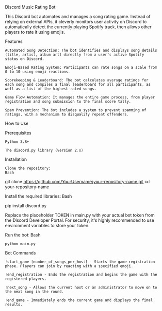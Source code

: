 Discord Music Rating Bot

This Discord bot automates and manages a song rating game. Instead of relying on external APIs, it cleverly monitors user activity on Discord to automatically detect the currently playing Spotify track, then allows other players to rate it using emojis.

Features

    Automated Song Detection: The bot identifies and displays song details (title, artist, album art) directly from a user's active Spotify status on Discord.

    Emoji-Based Rating System: Participants can rate songs on a scale from 0 to 10 using emoji reactions.

    Scorekeeping & Leaderboard: The bot calculates average ratings for each song and compiles a final leaderboard for all participants, as well as a list of the highest-rated songs.

    Game Flow Automation: It manages the entire game process, from player registration and song submission to the final score tally.

    Spam Prevention: The bot includes a system to prevent spamming of ratings, with a mechanism to disqualify repeat offenders.

How to Use

Prerequisites

    Python 3.8+

    The discord.py library (version 2.x)

Installation

    Clone the repository:
    Bash

git clone https://github.com/YourUsername/your-repository-name.git
cd your-repository-name

Install the required libraries:
Bash

pip install discord.py

Replace the placeholder TOKEN in main.py with your actual bot token from the Discord Developer Portal. For security, it's highly recommended to use environment variables to store your token.

Run the bot:
Bash

    python main.py

Bot Commands

    !start_game [number_of_songs_per_host] - Starts the game registration phase. Players can join by reacting with a specified emoji.

    !end_registration - Ends the registration and begins the game with the registered players.

    !next_song - Allows the current host or an administrator to move on to the next song in the round.

    !end_game - Immediately ends the current game and displays the final results.
